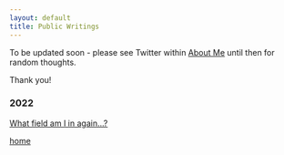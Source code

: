 ```yaml
---
layout: default
title: Public Writings
---
```


To be updated soon - please see Twitter within [About Me](./about.html) until then for random thoughts.

Thank you!


### 2022

[What field am I in again...?](./posts/2022/09/20220919.md)



[home](./)
